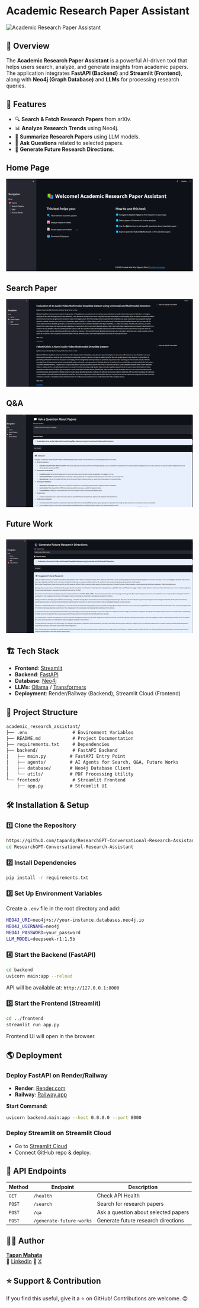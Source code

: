 # Academic Research Paper Assistant

![Academic Research Paper Assistant](https://img.shields.io/badge/Status-Active-brightgreen)

## 📌 Overview
The **Academic Research Paper Assistant** is a powerful AI-driven tool that helps users search, analyze, and generate insights from academic papers. The application integrates **FastAPI (Backend)** and **Streamlit (Frontend)**, along with **Neo4j (Graph Database)** and **LLMs** for processing research queries.

## 🚀 Features
- 🔍 **Search & Fetch Research Papers** from arXiv.
- 📊 **Analyze Research Trends** using Neo4j.
- 📝 **Summarize Research Papers** using LLM models.
- 💬 **Ask Questions** related to selected papers.
- 🔮 **Generate Future Research Directions**.

## Home Page
![Front-End of app](img/HomePage.png)

## Search Paper
![Search paper on app](img/SearchPaper.png)

## Q&A
![Search paper on app](img/Q&A.png)

## Future Work
![Query on selected paper](img/Future_Work.png)
---

## 🏗️ Tech Stack
- **Frontend**: [Streamlit](https://streamlit.io/)
- **Backend**: [FastAPI](https://fastapi.tiangolo.com/)
- **Database**: [Neo4j](https://neo4j.com/)
- **LLMs**: [Ollama](https://ollama.ai/) / [Transformers](https://huggingface.co/docs/transformers/index)
- **Deployment**: Render/Railway (Backend), Streamlit Cloud (Frontend)

## 📁 Project Structure
```
academic_research_assistant/
├── .env                 # Environment Variables
├── README.md            # Project Documentation
├── requirements.txt     # Dependencies
├── backend/             # FastAPI Backend
│   ├── main.py         # FastAPI Entry Point
│   ├── agents/         # AI Agents for Search, Q&A, Future Works
│   ├── database/       # Neo4j Database Client
│   └── utils/          # PDF Processing Utility
└── frontend/            # Streamlit Frontend
    ├── app.py          # Streamlit UI
```

## 🛠️ Installation & Setup
### **1️⃣ Clone the Repository**
```sh
https://github.com/tapan0p/ResearchGPT-Conversational-Research-Assistant.git
cd ResearchGPT-Conversational-Research-Assistant
```

### **2️⃣ Install Dependencies**
```sh
pip install -r requirements.txt
```

### **3️⃣ Set Up Environment Variables**
Create a `.env` file in the root directory and add:
```sh
NEO4J_URI=neo4j+s://your-instance.databases.neo4j.io
NEO4J_USERNAME=neo4j
NEO4J_PASSWORD=your_password
LLM_MODEL=deepseek-r1:1.5b
```

### **4️⃣ Start the Backend (FastAPI)**
```sh
cd backend
uvicorn main:app --reload
```
API will be available at: `http://127.0.0.1:8000`

### **5️⃣ Start the Frontend (Streamlit)**
```sh
cd ../frontend
streamlit run app.py
```
Frontend UI will open in the browser.

## 🌎 Deployment
### **Deploy FastAPI on Render/Railway**
- **Render**: [Render.com](https://render.com/)
- **Railway**: [Railway.app](https://railway.app/)

**Start Command:**
```sh
uvicorn backend.main:app --host 0.0.0.0 --port 8000
```

### **Deploy Streamlit on Streamlit Cloud**
- Go to [Streamlit Cloud](https://share.streamlit.io/)
- Connect GitHub repo & deploy.

## 📜 API Endpoints
| Method | Endpoint | Description |
|--------|---------|-------------|
| `GET` | `/health` | Check API Health |
| `POST` | `/search` | Search for research papers |
| `POST` | `/qa` | Ask a question about selected papers |
| `POST` | `/generate-future-works` | Generate future research directions |



## 👨‍💻 Author
**[Tapan Mahata](https://lowly-flare-def.notion.site/Hello-I-am-Tapan-Mahata-1962e4006f988076be0cd7e412295f24)**  
🔗 [LinkedIn](https://www.linkedin.com/in/tapan-mahata-949a621b9/)
🔗 [X](https://x.com/TapanMahata19)


## ⭐ Support & Contribution
If you find this useful, give it a ⭐ on GitHub! Contributions are welcome. 😊
